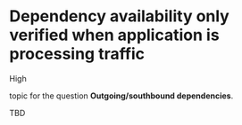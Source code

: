 # Dependency availability only verified when application is processing traffic

<div class="risk-rounded-box high">High</div>

topic for the question **Outgoing/southbound dependencies**.

TBD

